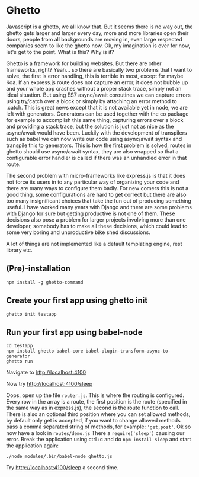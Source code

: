 Ghetto
======
Javascript is a ghetto, we all know that. But it seems there is no way out,
the ghetto gets larger and larger every day, more and more libraries open their
doors, people from all backgrounds are moving in, even large respected
companies seem to like the ghetto now. Ok, my imagination is over for now, let's
get to the point. What is this? Why is it?

Ghetto is a framework for building websites. But there are other frameworks,
right? Yeah... so there are basically two problems that I want to solve, the
first is error handling, this is terrible in most, except for maybe Koa. If an
express.js route does not capture an error, it does not bubble up and your whole
app crashes without a proper stack trace, simply not an ideal situation. But
using ES7 async/await coroutines we can capture errors using try/catch over a
block or simply by attaching an error method to .catch. This is great news
except that it is not available yet in node, we are left with generators.
Generators can be used together with the co package for example to accomplish
this same thing, capturing errors over a block and providing a stack trace, but
the solution is just not as nice as the async/await would have been. Luckily
with the development of transpilers such as babel we can now write our code
using async/await syntax and transpile this to generators. This is how the first
problem is solved, routes in ghetto should use async/await syntax, they are also
wrapped so that a configurable error handler is called if there was an unhandled
error in that route.

The second problem with micro-frameworks like express.js is that it does not
force its users in to any particular way of organizing your code and there are
many ways to configure them badly. For new comers this is not a good thing, some
configurations are hard to get correct but there are also too many insignificant
choices that take the fun out of producing something useful. I have worked many
years with Django and there are some problems with Django for sure but getting
productive is not one of them. These decisions also pose a problem for larger
projects involving more than one developer, somebody has to make all these
decisions, which could lead to some very boring and unproductive bike shed
discussions.

A lot of things are not implemented like a default templating engine, rest
library etc.


(Pre)-installation
------------------
```
npm install -g ghetto-command
```

Create your first app using ghetto init
---------------------------------------
```
ghetto init testapp
```

Run your first app using babel-node
-----------------------------------
```
cd testapp
npm install ghetto babel-core babel-plugin-transform-async-to-generator
ghetto run
```

Navigate to [http://localhost:4100](http://localhost:4100)

Now try [http://localhost:4100/sleep](http://localhost:4100/sleep)

Oops, open up the file `router.js`. This is where the routing is configured. Every
row in the array is a route, the first position is the route (specified in the
same way as in express.js), the second is the route function to call. There is
also an optional third position where you can set allowed methods, by default
only get is accepted, if you want to change allowed methods pass a comma
separated string of methods, for example: `'get,post'`. Ok so now have a look
in `routes/demo.js` There a `require('sleep')` causing our error. Break the application
using ctrl+c and do `npm install sleep` and start the application again:
```
./node_modules/.bin/babel-node ghetto.js
```
Try [http://localhost:4100/sleep](http://localhost:4100/sleep) a second time.



